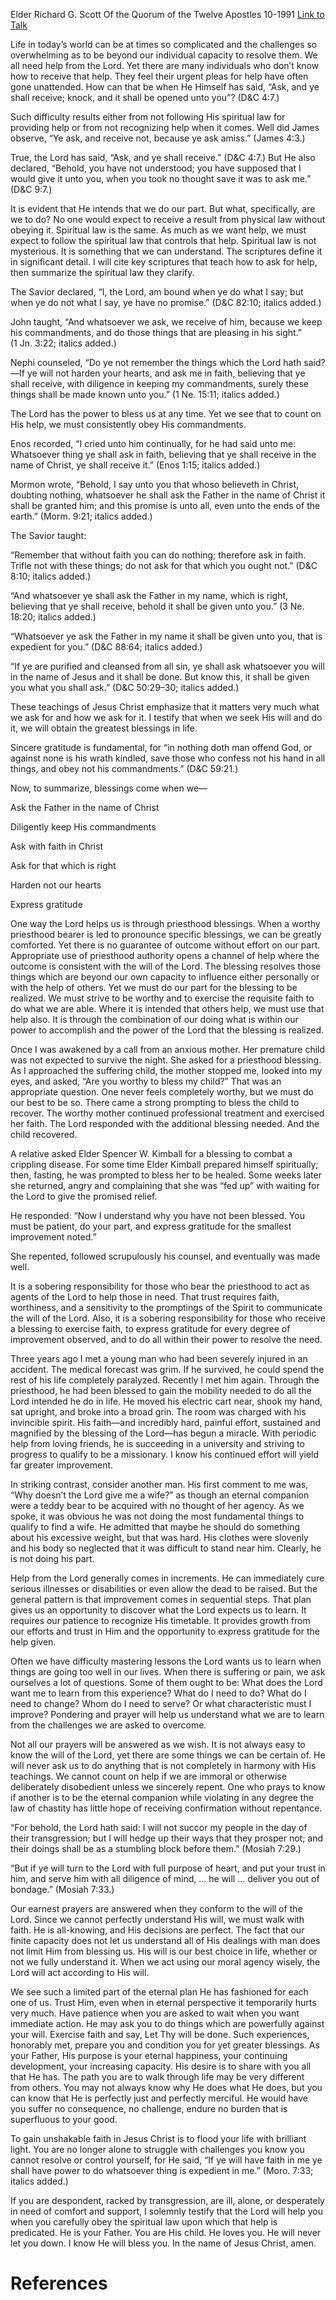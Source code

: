 Elder Richard G. Scott
Of the Quorum of the Twelve Apostles
10-1991
[Link to Talk](https://www.churchofjesuschrist.org/study/general-conference/1991/10/obtaining-help-from-the-lord?lang=eng)

Life in today’s world can be at times so complicated and the challenges so overwhelming as to be beyond our individual capacity to resolve them. We all need help from the Lord. Yet there are many individuals who don’t know how to receive that help. They feel their urgent pleas for help have often gone unattended. How can that be when He Himself has said, “Ask, and ye shall receive; knock, and it shall be opened unto you”? (D&C 4:7.)

Such difficulty results either from not following His spiritual law for providing help or from not recognizing help when it comes. Well did James observe, “Ye ask, and receive not, because ye ask amiss.” (James 4:3.)

True, the Lord has said, “Ask, and ye shall receive.” (D&C 4:7.) But He also declared, “Behold, you have not understood; you have supposed that I would give it unto you, when you took no thought save it was to ask me.” (D&C 9:7.)

It is evident that He intends that we do our part. But what, specifically, are we to do? No one would expect to receive a result from physical law without obeying it. Spiritual law is the same. As much as we want help, we must expect to follow the spiritual law that controls that help. Spiritual law is not mysterious. It is something that we can understand. The scriptures define it in significant detail. I will cite key scriptures that teach how to ask for help, then summarize the spiritual law they clarify.

The Savior declared, “I, the Lord, am bound when ye do what I say; but when ye do not what I say, ye have no promise.” (D&C 82:10; italics added.)

John taught, “And whatsoever we ask, we receive of him, because we keep his commandments, and do those things that are pleasing in his sight.” (1 Jn. 3:22; italics added.)

Nephi counseled, “Do ye not remember the things which the Lord hath said?—If ye will not harden your hearts, and ask me in faith, believing that ye shall receive, with diligence in keeping my commandments, surely these things shall be made known unto you.” (1 Ne. 15:11; italics added.)

The Lord has the power to bless us at any time. Yet we see that to count on His help, we must consistently obey His commandments.

Enos recorded, “I cried unto him continually, for he had said unto me: Whatsoever thing ye shall ask in faith, believing that ye shall receive in the name of Christ, ye shall receive it.” (Enos 1:15; italics added.)

Mormon wrote, “Behold, I say unto you that whoso believeth in Christ, doubting nothing, whatsoever he shall ask the Father in the name of Christ it shall be granted him; and this promise is unto all, even unto the ends of the earth.” (Morm. 9:21; italics added.)

The Savior taught:

“Remember that without faith you can do nothing; therefore ask in faith. Trifle not with these things; do not ask for that which you ought not.” (D&C 8:10; italics added.)

“And whatsoever ye shall ask the Father in my name, which is right, believing that ye shall receive, behold it shall be given unto you.” (3 Ne. 18:20; italics added.)

“Whatsoever ye ask the Father in my name it shall be given unto you, that is expedient for you.” (D&C 88:64; italics added.)

“If ye are purified and cleansed from all sin, ye shall ask whatsoever you will in the name of Jesus and it shall be done. But know this, it shall be given you what you shall ask.” (D&C 50:29–30; italics added.)

These teachings of Jesus Christ emphasize that it matters very much what we ask for and how we ask for it. I testify that when we seek His will and do it, we will obtain the greatest blessings in life.

Sincere gratitude is fundamental, for “in nothing doth man offend God, or against none is his wrath kindled, save those who confess not his hand in all things, and obey not his commandments.” (D&C 59:21.)

Now, to summarize, blessings come when we—





Ask the Father in the name of Christ





Diligently keep His commandments





Ask with faith in Christ





Ask for that which is right





Harden not our hearts





Express gratitude





One way the Lord helps us is through priesthood blessings. When a worthy priesthood bearer is led to pronounce specific blessings, we can be greatly comforted. Yet there is no guarantee of outcome without effort on our part. Appropriate use of priesthood authority opens a channel of help where the outcome is consistent with the will of the Lord. The blessing resolves those things which are beyond our own capacity to influence either personally or with the help of others. Yet we must do our part for the blessing to be realized. We must strive to be worthy and to exercise the requisite faith to do what we are able. Where it is intended that others help, we must use that help also. It is through the combination of our doing what is within our power to accomplish and the power of the Lord that the blessing is realized.

Once I was awakened by a call from an anxious mother. Her premature child was not expected to survive the night. She asked for a priesthood blessing. As I approached the suffering child, the mother stopped me, looked into my eyes, and asked, “Are you worthy to bless my child?” That was an appropriate question. One never feels completely worthy, but we must do our best to be so. There came a strong prompting to bless the child to recover. The worthy mother continued professional treatment and exercised her faith. The Lord responded with the additional blessing needed. And the child recovered.

A relative asked Elder Spencer W. Kimball for a blessing to combat a crippling disease. For some time Elder Kimball prepared himself spiritually; then, fasting, he was prompted to bless her to be healed. Some weeks later she returned, angry and complaining that she was “fed up” with waiting for the Lord to give the promised relief.

He responded: “Now I understand why you have not been blessed. You must be patient, do your part, and express gratitude for the smallest improvement noted.”

She repented, followed scrupulously his counsel, and eventually was made well.

It is a sobering responsibility for those who bear the priesthood to act as agents of the Lord to help those in need. That trust requires faith, worthiness, and a sensitivity to the promptings of the Spirit to communicate the will of the Lord. Also, it is a sobering responsibility for those who receive a blessing to exercise faith, to express gratitude for every degree of improvement observed, and to do all within their power to resolve the need.

Three years ago I met a young man who had been severely injured in an accident. The medical forecast was grim. If he survived, he could spend the rest of his life completely paralyzed. Recently I met him again. Through the priesthood, he had been blessed to gain the mobility needed to do all the Lord intended he do in life. He moved his electric cart near, shook my hand, sat upright, and broke into a broad grin. The room was charged with his invincible spirit. His faith—and incredibly hard, painful effort, sustained and magnified by the blessing of the Lord—has begun a miracle. With periodic help from loving friends, he is succeeding in a university and striving to progress to qualify to be a missionary. I know his continued effort will yield far greater improvement.

In striking contrast, consider another man. His first comment to me was, “Why doesn’t the Lord give me a wife?” as though an eternal companion were a teddy bear to be acquired with no thought of her agency. As we spoke, it was obvious he was not doing the most fundamental things to qualify to find a wife. He admitted that maybe he should do something about his excessive weight, but that was hard. His clothes were slovenly and his body so neglected that it was difficult to stand near him. Clearly, he is not doing his part.

Help from the Lord generally comes in increments. He can immediately cure serious illnesses or disabilities or even allow the dead to be raised. But the general pattern is that improvement comes in sequential steps. That plan gives us an opportunity to discover what the Lord expects us to learn. It requires our patience to recognize His timetable. It provides growth from our efforts and trust in Him and the opportunity to express gratitude for the help given.

Often we have difficulty mastering lessons the Lord wants us to learn when things are going too well in our lives. When there is suffering or pain, we ask ourselves a lot of questions. Some of them ought to be: What does the Lord want me to learn from this experience? What do I need to do? What do I need to change? Whom do I need to serve? Or what characteristic must I improve? Pondering and prayer will help us understand what we are to learn from the challenges we are asked to overcome.

Not all our prayers will be answered as we wish. It is not always easy to know the will of the Lord, yet there are some things we can be certain of. He will never ask us to do anything that is not completely in harmony with His teachings. We cannot count on help if we are immoral or otherwise deliberately disobedient unless we sincerely repent. One who prays to know if another is to be the eternal companion while violating in any degree the law of chastity has little hope of receiving confirmation without repentance.

“For behold, the Lord hath said: I will not succor my people in the day of their transgression; but I will hedge up their ways that they prosper not; and their doings shall be as a stumbling block before them.” (Mosiah 7:29.)

“But if ye will turn to the Lord with full purpose of heart, and put your trust in him, and serve him with all diligence of mind, … he will … deliver you out of bondage.” (Mosiah 7:33.)

Our earnest prayers are answered when they conform to the will of the Lord. Since we cannot perfectly understand His will, we must walk with faith. He is all-knowing, and His decisions are perfect. The fact that our finite capacity does not let us understand all of His dealings with man does not limit Him from blessing us. His will is our best choice in life, whether or not we fully understand it. When we act using our moral agency wisely, the Lord will act according to His will.

We see such a limited part of the eternal plan He has fashioned for each one of us. Trust Him, even when in eternal perspective it temporarily hurts very much. Have patience when you are asked to wait when you want immediate action. He may ask you to do things which are powerfully against your will. Exercise faith and say, Let Thy will be done. Such experiences, honorably met, prepare you and condition you for yet greater blessings. As your Father, His purpose is your eternal happiness, your continuing development, your increasing capacity. His desire is to share with you all that He has. The path you are to walk through life may be very different from others. You may not always know why He does what He does, but you can know that He is perfectly just and perfectly merciful. He would have you suffer no consequence, no challenge, endure no burden that is superfluous to your good.

To gain unshakable faith in Jesus Christ is to flood your life with brilliant light. You are no longer alone to struggle with challenges you know you cannot resolve or control yourself, for He said, “If ye will have faith in me ye shall have power to do whatsoever thing is expedient in me.” (Moro. 7:33; italics added.)

If you are despondent, racked by transgression, are ill, alone, or desperately in need of comfort and support, I solemnly testify that the Lord will help you when you carefully obey the spiritual law upon which that help is predicated. He is your Father. You are His child. He loves you. He will never let you down. I know He will bless you. In the name of Jesus Christ, amen.

# References
